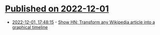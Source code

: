 # [Published on 2022-12-01](index.md)

* [2022-12-01, 17:48:15](https://news.ycombinator.com/item?id=33819752) - [Show HN: Transform any Wikipedia article into a graphical timeline](https://observablehq.com/@winkjs/how-to-visualize-timeline-of-a-wiki-article)
